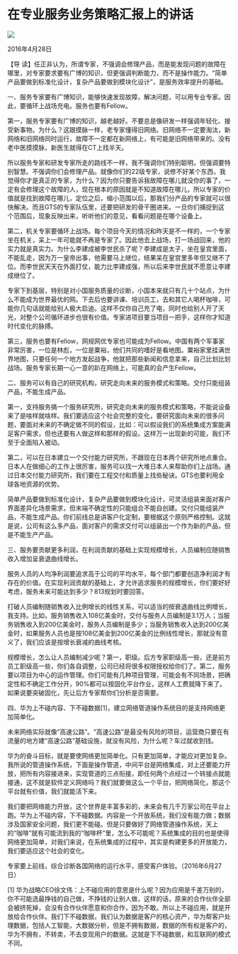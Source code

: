 # 在专业服务业务策略汇报上的讲话
<img class="pv" src="https://api.visitor.plantree.me/visitor-badge/pv?namespace=plantree.me&key=renzhengfei-speeches/./docs/speeches/2016/04/在专业服务业务策略汇报上的讲话.md">


2016年4月28日



【导  读】任正非认为，所谓专家，不强调会修理产品，而是能发现问题的故障在哪里，对专家要求要有广博的知识，但更强调判断能力，而不是操作能力。“简单产品要做到标准化设计，复杂产品要做到模块化设计”，是服务效率提升的基础。



一、服务专家要有广博知识，能够快速发现故障，解决问题，可以用专业专家。因此，要循环上战场充电。服务也要有Fellow。

第一，服务专家要有广博的知识，越老越好。不要总是像研发一样强调年轻化、接受新事物。为什么？这跟摸脉一样，老专家懂得旧网络。旧网络不一定要淘汰，新网络和旧网络同时运行，故障不一定都在新网络上，有可能是旧网络带来的。没有老中医摸摸脉，新医生就得在CT上找半天。

所以服务专家和研发专家所走的路线不一样，我不强调你们特别聪明，但强调要特别智慧。不强调你们会修理产品。就像你们的22级专家，说修不好某个东西，我觉得你才是真正的专家，为什么？因为你只要告诉我故障在哪儿就没你的事了，一定有会修理这个故障的人，现在根本的原因就是不知道故障在哪儿，所以专家的价值就是找到故障在哪儿，定位之后，缩小范围以后，那我们分产品的专家就可以很快解决。而且GTS的专家队伍里，还要把研发的骨干圈进来。一旦你们捕捉到这个范围后，现象反映出来，听听他们的意见，看看问题是在哪个设备上。

第二，机关专家要循环上战场。每个项目今天的情况和昨天是不一样的，一个专家坐在机关，呆上一年可能就不再是专家了。因此他去上战场，打一场战回来，他的实力就是真实力。为什么李建成被李世民杀了呢？李建成是太子，坐在皇宫里面，不能乱走，因为万一皇帝出事，他需要马上继位，结果呆在皇宫里多年但又继不了位。而李世民天天在外面打仗，能力比李建成强，所以后来李世民就不愿意让李建成继位了。

专家下到基层，特别是对小国服务质量的诊断，小国本来就只有几十个站点，为什么不能成为世界最优的网。下去后也要讲课、培训员工，去和其它人喝杯咖啡，可能你几句话就能给别人极大启迪。这样不仅你自己充了电，同时也给别人开了天光，对整个公司循环进步也很有价值。专家进项目要当项目一把手，这样你才知道时代变化的脉搏。

第三，服务也要有Fellow，网规网优专家也可能成为Fellow。中国有两个军事家非常厉害，一位是林彪，一位是粟裕，他们共同的嗜好是看地图。粟裕家里挂满世界地图，只要任何一个地方发起战争，他就把那些新闻和信息拿来，自己比划比划战场。服务专家长期一心一意的趴在网络上，可能真的会产生Fellow。

二、服务可以有自己的研究机构，研究走向未来的服务模式和策略。交付只能组装产品，不能生成产品。

第一，支持服务搞一个服务研究所，研究走向未来的服务模式和策略，不能说设备来了是啥样就啥样。我们要适应这个社会完整的变化，要研究面向未来的很多问题，要面对未来的不确定做不同的假设，比如：可以假设我们的系统集成方案能满足客户需求，但也还要有人做这样和那样的假设。这样万一出现新的可能，我们不至于全面陷入被动。

第二，可以在日本建立一个交付能力研究所，不跟现在日本两个研究所地点重合。日本人在做细心的工作上很厉害，服务可以找一大堆日本人来帮助你们上战场。通过日本交付能力研究所，我们要在工程交付和质量上找些秘诀。GTS也要利用全球各地资源的优势。

简单产品要做到标准化设计，复杂产品要做到模块化设计，可灵活组装来面对客户界面差异化场景需求，但末端不确定性的只能组合不能自创建。交付只能组装产品，不能生成产品。你们前线总是讲客户化定制，要根据这个原则严格控制。这就是说，公司有这么多产品，面对客户的需求交付可以组装出一个作为新的产品，但是不能生产产品。

三、服务要贡献更多利润，在利润贡献的基础上实现规模增长，人员编制应随销售收入增加呈衰退曲线增长。

服务人员的人均净利润要追求高于公司的平均水平，每个部门都要创造净利润才有存在的价值。在实现利润贡献的基础上，才允许追求服务的规模增长，你们要好好考虑，服务未来可能达到多少？813规划时要回答。

打破人员编制随销售收入比例增长的线性关系，可以适当的按衰退曲线比例增长，我支持。比如，服务销售收入108亿美金时，交付与服务人员编制是3.1万人；当服务销售收入到200亿美金时，服务人员编制是多少；当服务销售收入达到200亿美金时，如果服务人员也是按108亿美金到200亿美金的比例线性增长，那就没有意义了，我们应该是按增长衰减的曲线考核。

规模增长，怎么让人员编制减少呢？第一，职级。后方专家职级高一些，还是前方员工职级高一些，你们各自调整，公司已经将很多权限授权给你们了。第二，服务要以项目为中心的运作管理。你们可能有几种项目管理，可能会有不同场景，把确定性和不确定工作分开，90%都可以按固化平台作业，这样人工费就降下来了。如果说要突破固化，先让后方专家帮你们分析是否需要。

四、华为上不碰内容、下不碰数据[1]，建立网络管道操作系统目的是支持网络更加简单化。

未来网络实际就像“高速公路”。“高速公路”是最没有风险的项目，运营商只要在有流量的地方建“高速公路”基础设施，就没有风险，为什么呢？车过就收到钱。

华为的奋斗目标，就是要使网络更加简单化。只有更加简单，才能应对更加复杂。我所说的管道操作系统，下面是操作管道，中间平台是网络集成，对上还要能力开放，把所有内容接进来，实现管道的三点衔接，即任何两个点经过一个转接点就能接通，这不就是软件定义网络吗？我们就要做这么一个平台，把网络简化，那这个平台就有价值，我们就能活下来。

我们要把网络能力开放，这个世界是丰富多彩的，未来会有几千万家公司在平台上跑。华为上不碰内容，下不碰数据。内容是一个开放系统，我们没有能力做；数据涉及国家安全问题，我们更不能碰。但是只要做好了网络管道操作系统，天上的“咖啡”就有可能流到我的“咖啡杯”里，怎么不可能呢？系统集成的目的也是使得网络更加简单，对我们来说，在系统集成的过程中，其实是构建更多的开放能力，我们要适应这个社会的变化。

专家要上前线，综合诊断各国网络的运行水平，感受客户体验。（2016年6月27日）


[1] 华为战略CEO徐文伟：上不碰应用的意思是什么呢？因为应用是千差万别的，你不可能选最挣钱的自己做，不挣钱的让别人做，这样的话，原来的合作伙伴全部会被挤死掉，会没有合作伙伴愿意和你合作，因为不敢。所以上不碰应用，就是开放给合作伙伴。我们下不碰数据，我们认为数据是客户的核心资产，华为帮客户处理数据，包括人工智能，大数据分析，但是不拥有数据，数据的所有权是客户的，华为不拥有，不转卖，不去变现用户的数据。这就是下不碰数据，和互联网的模式不同。
